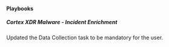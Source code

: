 
#### Playbooks

##### Cortex XDR Malware - Incident Enrichment

Updated the Data Collection task to be mandatory for the user.
